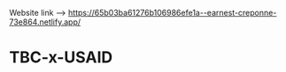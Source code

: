 Website link  -->  https://65b03ba61276b106986efe1a--earnest-creponne-73e864.netlify.app/
# TBC-x-USAID
